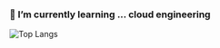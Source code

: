 ### 🌱 I’m currently learning ... cloud engineering


![Top Langs](https://github-readme-stats.vercel.app/api/top-langs/?username=mandoo-it&layout=compact&theme=tokyonight)

